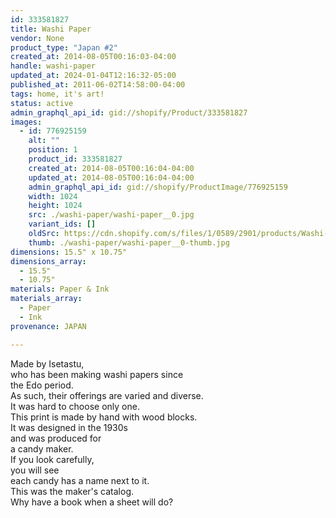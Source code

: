 ```yaml
---
id: 333581827
title: Washi Paper
vendor: None
product_type: "Japan #2"
created_at: 2014-08-05T00:16:03-04:00
handle: washi-paper
updated_at: 2024-01-04T12:16:32-05:00
published_at: 2011-06-02T14:58:00-04:00
tags: home, it's art!
status: active
admin_graphql_api_id: gid://shopify/Product/333581827
images:
  - id: 776925159
    alt: ""
    position: 1
    product_id: 333581827
    created_at: 2014-08-05T00:16:04-04:00
    updated_at: 2014-08-05T00:16:04-04:00
    admin_graphql_api_id: gid://shopify/ProductImage/776925159
    width: 1024
    height: 1024
    src: ./washi-paper/washi-paper__0.jpg
    variant_ids: []
    oldSrc: https://cdn.shopify.com/s/files/1/0589/2901/products/Washi-Paper_1.jpeg?v=1407212164
    thumb: ./washi-paper/washi-paper__0-thumb.jpg
dimensions: 15.5" x 10.75"
dimensions_array:
  - 15.5"
  - 10.75"
materials: Paper & Ink
materials_array:
  - Paper
  - Ink
provenance: JAPAN

---
```


Made by Isetastu,  
who has been making washi papers since  
the Edo period.  
As such, their offerings are varied and diverse.  
It was hard to choose only one.  
This print is made by hand with wood blocks.  
It was designed in the 1930s  
and was produced for  
a candy maker.  
If you look carefully,  
you will see  
each candy has a name next to it.  
This was the maker's catalog.  
Why have a book when a sheet will do?